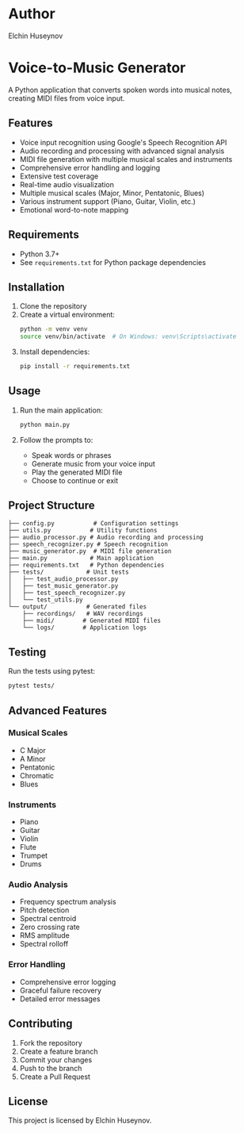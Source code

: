 # Author

Elchin Huseynov

# Voice-to-Music Generator

A Python application that converts spoken words into musical notes, creating MIDI files from voice input.

## Features

- Voice input recognition using Google's Speech Recognition API
- Audio recording and processing with advanced signal analysis
- MIDI file generation with multiple musical scales and instruments
- Comprehensive error handling and logging
- Extensive test coverage
- Real-time audio visualization
- Multiple musical scales (Major, Minor, Pentatonic, Blues)
- Various instrument support (Piano, Guitar, Violin, etc.)
- Emotional word-to-note mapping

## Requirements

- Python 3.7+
- See `requirements.txt` for Python package dependencies

## Installation

1. Clone the repository
2. Create a virtual environment:
   ```bash
   python -m venv venv
   source venv/bin/activate  # On Windows: venv\Scripts\activate
   ```
3. Install dependencies:
   ```bash
   pip install -r requirements.txt
   ```

## Usage

1. Run the main application:
   ```bash
   python main.py
   ```

2. Follow the prompts to:
   - Speak words or phrases
   - Generate music from your voice input
   - Play the generated MIDI file
   - Choose to continue or exit

## Project Structure

```
├── config.py           # Configuration settings
├── utils.py           # Utility functions
├── audio_processor.py # Audio recording and processing
├── speech_recognizer.py # Speech recognition
├── music_generator.py  # MIDI file generation
├── main.py            # Main application
├── requirements.txt   # Python dependencies
├── tests/            # Unit tests
│   ├── test_audio_processor.py
│   ├── test_music_generator.py
│   ├── test_speech_recognizer.py
│   └── test_utils.py
└── output/           # Generated files
    ├── recordings/   # WAV recordings
    ├── midi/        # Generated MIDI files
    └── logs/        # Application logs
```

## Testing

Run the tests using pytest:
```bash
pytest tests/
```

## Advanced Features

### Musical Scales
- C Major
- A Minor
- Pentatonic
- Chromatic
- Blues

### Instruments
- Piano
- Guitar
- Violin
- Flute
- Trumpet
- Drums

### Audio Analysis
- Frequency spectrum analysis
- Pitch detection
- Spectral centroid
- Zero crossing rate
- RMS amplitude
- Spectral rolloff

### Error Handling
- Comprehensive error logging
- Graceful failure recovery
- Detailed error messages

## Contributing

1. Fork the repository
2. Create a feature branch
3. Commit your changes
4. Push to the branch
5. Create a Pull Request

## License

This project is licensed by Elchin Huseynov.